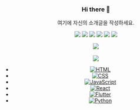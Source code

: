 <div align="center">
  <h3>Hi there 👋</h3>

  <!-- 소개글 -->

  <p>
    여기에 자신의 소개글을 작성하세요.
  </p>

  <!-- 뱃지 -->

  <img src="https://img.shields.io/badge/Python-3776AB?style=flat&logo=Python&logoColor=white" />
  <img src="https://img.shields.io/badge/HTML5-E34F26?style=flat&logo=HTML5&logoColor=white" />
  <img src="https://img.shields.io/badge/CSS3-1572B6?style=flat&logo=CSS3&logoColor=white" />
  <img src="https://img.shields.io/badge/JavaScript-F7DF1E?style=flat&logo=JavaScript&logoColor=black" />
  <img src="https://img.shields.io/badge/React-61DAFB?style=flat&logo=React&logoColor=white" />
  <img src="https://img.shields.io/badge/Flutter-02569B?style=flat&logo=Flutter&logoColor=white" />

  <!-- GitHub 통계 -->

  <img src="https://github-readme-stats.vercel.app/api/top-langs/?username=sefdcrxe&layout=compact" /><br><br>
  <img src="https://github-readme-stats.vercel.app/api?username=sefdcrxe&show_icons=true" />

  <!-- 기술 스택 뱃지 -->

  - [![HTML](https://img.shields.io/badge/HTML-★★★-orange)](https://developer.mozilla.org/en-US/docs/Web/HTML)
  - [![CSS](https://img.shields.io/badge/CSS-★★★-blue)](https://developer.mozilla.org/en-US/docs/Web/CSS)
  - [![JavaScript](https://img.shields.io/badge/JavaScript-★★★-yellow)](https://developer.mozilla.org/en-US/docs/Web/JavaScript)
  - [![React](https://img.shields.io/badge/React-★★★-blue)](https://reactjs.org/)
  - [![Flutter](https://img.shields.io/badge/Flutter-★★★-blue)](https://flutter.dev/)
  - [![Python](https://img.shields.io/badge/Python-★★★-green)](https://www.python.org/)
</div>
